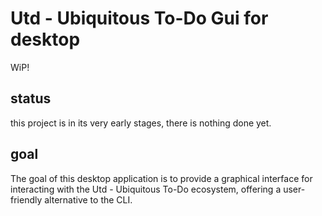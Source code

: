 # Utd - Ubiquitous To-Do Gui for desktop
WiP!

## status
this project is in its very early stages, there is nothing done yet.

## goal
The goal of this desktop application is to provide a graphical interface for interacting with the Utd - Ubiquitous To-Do ecosystem, offering a user-friendly alternative to the CLI.

